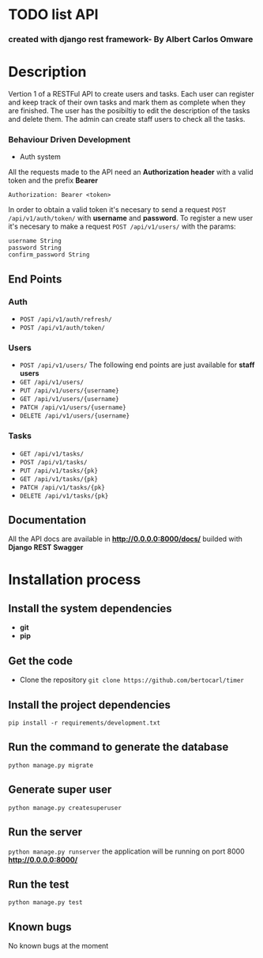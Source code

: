 # TODO list API
### created with django rest framework- By Albert Carlos Omware

# Description

Vertion 1 of a RESTFul API to create users and tasks. Each user can register and keep track of their own tasks and mark them as complete when they are finished. The user has the posibiltiy to edit the description of the tasks and delete them. The admin can create staff users to check all the tasks.

### Behaviour Driven Development

* Auth system

All the requests made to the API need an **Authorization header** with a valid token and the prefix **Bearer**

```Authorization: Bearer <token>```

In order to obtain a valid token it's necesary to send a request `POST /api/v1/auth/token/` with **username** and **password**. To register a new user it's necesary to make a request `POST /api/v1/users/` with the params:
```
username String
password String
confirm_password String
```

## End Points
### Auth
* `POST /api/v1/auth/refresh/`
* `POST /api/v1/auth/token/`

### Users
* `POST /api/v1/users/`
The following end points are just available for **staff users**
* `GET /api/v1/users/`
* `PUT /api/v1/users/{username}`
* `GET /api/v1/users/{username}`
* `PATCH /api/v1/users/{username}`
* `DELETE /api/v1/users/{username}`

### Tasks
* `GET /api/v1/tasks/`
* `POST /api/v1/tasks/`
* `PUT /api/v1/tasks/{pk}`
* `GET /api/v1/tasks/{pk}`
* `PATCH /api/v1/tasks/{pk}`
* `DELETE /api/v1/tasks/{pk}`

## Documentation
All the API docs are available in **http://0.0.0.0:8000/docs/** builded with **Django REST Swagger**

# Installation process 

## Install the system dependencies
* **git** 
* **pip**

## Get the code
* Clone the repository
`git clone https://github.com/bertocarl/timer`

## Install the project dependencies

`pip install -r requirements/development.txt`

## Run the command to generate the database
`python manage.py migrate`

## Generate super user
`python manage.py createsuperuser`

## Run the server
`python manage.py runserver` the application will be running on port 8000 **http://0.0.0.0:8000/**

## Run the test
`python manage.py test`

## Known bugs
No known bugs at the moment

